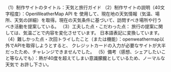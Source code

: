 （1）制作サイトのタイトル：天気と旅行ガイド （2）制作サイトの説明（40文字程度）：OpenWeatherMap API を
使用して、現在地の天気情報（気温、場所、天気の詳細）を取得。現在の天気条件に基づいて、訪問すべき場所や行う
べき活動を提案している。
（3）工夫した点・こだわった点： 旅行の提案に関しては、気温ごとで内容を変化させています。
日本語表記に変換しています。
（4）難しかった点・次回トライしたこと（または機能）：openweathermap以外でAPIを取得しようとすると、
クレジットカードの入力が必要なサイトが大半だったため、チャレンジできませんでした。
（5）備考（感想、シェアしたいこと等なんでも）：熱が40度を超えてしまい意識朦朧としているため、ノーマルな天気で
お許し下さい。
